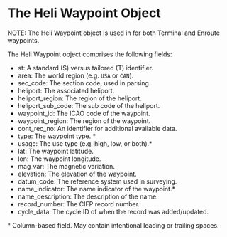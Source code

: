 # The Heli Waypoint Object

NOTE: The Heli Waypoint object is used in for both Terminal and Enroute waypoints.

The Heli Waypoint object comprises the following fields:

- st: A standard (S) versus tailored (T) identifier.
- area: The world region (e.g. `USA` or `CAN`).
- sec_code: The section code, used in parsing.
- heliport: The associated heliport.
- heliport_region: The region of the heliport.
- heliport_sub_code: The sub code of the heliport.
- waypoint_id: The ICAO code of the waypoint.
- waypoint_region: The region of the waypoint.
- cont_rec_no: An identifier for additional available data.
- type: The waypoint type. \*
- usage: The use type (e.g. high, low, or both).\*
- lat: The waypoint latitude.
- lon: The waypoint longitude.
- mag_var: The magnetic variation.
- elevation: The elevation of the waypoint.
- datum_code: The reference system used in surveying.
- name_indicator: The name indicator of the waypoint.\*
- name_description: The description of the name.
- record_number: The CIFP record number.
- cycle_data: The cycle ID of when the record was added/updated.

\* Column-based field. May contain intentional leading or trailing spaces.
